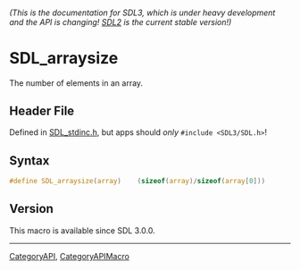 ###### (This is the documentation for SDL3, which is under heavy development and the API is changing! [SDL2](https://wiki.libsdl.org/SDL2/) is the current stable version!)
# SDL_arraysize

The number of elements in an array.

## Header File

Defined in [SDL_stdinc.h](https://github.com/libsdl-org/SDL/blob/main/include/SDL3/SDL_stdinc.h), but apps should _only_ `#include <SDL3/SDL.h>`!

## Syntax

```c
#define SDL_arraysize(array)    (sizeof(array)/sizeof(array[0]))
```

## Version

This macro is available since SDL 3.0.0.

----
[CategoryAPI](CategoryAPI), [CategoryAPIMacro](CategoryAPIMacro)

